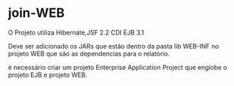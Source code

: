 # join-WEB
O Projeto utiliza Hibernate,JSF 2.2 CDI EJB 3.1


Deve ser adicionado os JARs que estão dentro da pasta lib WEB-INF no projeto WEB que são as dependencias para o relatório.


é necessário criar um projeto Enterprise Application Project que englobe o projeto EJB e projeto WEB.
